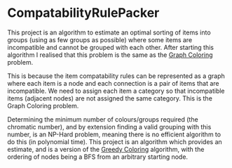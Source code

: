 # CompatabilityRulePacker

This project is an algorithm to estimate an optimal sorting of items into groups (using as few groups as possible) where some items are incompatible and cannot be grouped with each other. After starting this algorithm I realised that this problem is the same as the [Graph Coloring](https://en.wikipedia.org/wiki/Graph_coloring) problem. 

This is because the item compatability rules can be represented as a graph where each item is a node and each connection is a pair of items that are incompatible. We need to assign each item a category so that incompatible items (adjacent nodes) are not assigned the same category. This is the Graph Coloring problem.

Determining the minimum number of colours/groups required (the chromatic number), and by extension finding a valid grouping with this number, is an NP-Hard problem, meaning there is no efficient algorithm to do this (in polynomial time). This project is an algorithm which provides an estimate, and is a version of the [Greedy Coloring](https://en.wikipedia.org/wiki/Greedy_coloring) algorithm, with the ordering of nodes being a BFS from an arbitrary starting node.